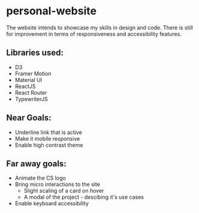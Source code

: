 # personal-website
The website intends to showcase my skills in design and code. There is still for improvement in terms of responsiveness and accessibility features.

## Libraries used:
 - D3
 - Framer Motion
 - Material UI
 - ReactJS
 - React Router
 - TypewriterJS

## Near Goals:
 - Underline link that is active
 - Make it mobile responsive
 - Enable high contrast theme

## Far away goals:
 - Animate the CS logo
 - Bring micro interactions to the site
    - Slight scaling of a card on hover
    - A modal of the project - descibing it's use cases
 - Enable keyboard accessibility
